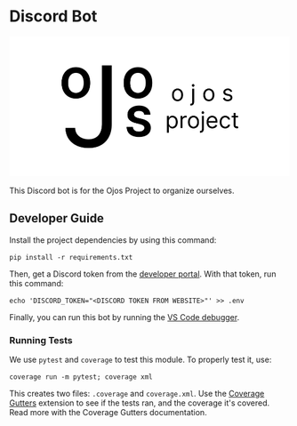 # Discord Bot

![Ojos Project logo header](./res/vlogo.png)

This Discord bot is for the Ojos Project to organize ourselves.

## Developer Guide

Install the project dependencies by using this command:

```shell
pip install -r requirements.txt
```

Then, get a Discord token from the
[developer portal](https://discord.com/developers). With that token, run this
command:

```shell
echo 'DISCORD_TOKEN="<DISCORD TOKEN FROM WEBSITE>"' >> .env
```

Finally, you can run this bot by running the
[VS Code debugger](https://code.visualstudio.com/Docs/editor/debugging).

### Running Tests

We use `pytest` and `coverage` to test this module. To properly test it, use:

```shell
coverage run -m pytest; coverage xml
```

This creates two files: `.coverage` and `coverage.xml`. Use the
[Coverage Gutters](https://marketplace.visualstudio.com/items?itemName=ryanluker.vscode-coverage-gutters)
extension to see if the tests ran, and the coverage it's covered. Read more with
the Coverage Gutters documentation.
